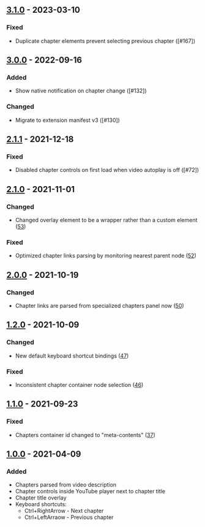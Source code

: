 ## [3.1.0] - 2023-03-10
### Fixed
- Duplicate chapter elements prevent selecting previous chapter ([#167])

## [3.0.0] - 2022-09-16
### Added
- Show native notification on chapter change ([#132])
### Changed
- Migrate to extension manifest v3 ([#130])

## [2.1.1] - 2021-12-18
### Fixed
- Disabled chapter controls on first load when video autoplay is off ([#72])

## [2.1.0] - 2021-11-01
### Changed
- Changed overlay element to be a wrapper rather than a custom element ([53])
### Fixed
- Optimized chapter links parsing by monitoring nearest parent node ([52])

## [2.0.0] - 2021-10-19
### Changed
- Chapter links are parsed from specialized chapters panel now ([50])

## [1.2.0] - 2021-10-09
### Changed
- New default keyboard shortcut bindings ([47])
### Fixed
- Inconsistent chapter container node selection ([46])

## [1.1.0] - 2021-09-23
### Fixed
- Chapters container id changed to "meta-contents" ([37])

## [1.0.0] - 2021-04-09
### Added
- Chapters parsed from video description
- Chapter controls inside YouTube player next to chapter title
- Chapter title overlay
- Keyboard shortcuts:
    - Ctrl+RightArrow - Next chapter
    - Ctrl+LeftArraow - Previous chapter

[1.0.0]: https://github.com/aalexeenco/YouTubeChapters/releases/tag/v1.0.0
[1.1.0]: https://github.com/aalexeenco/YouTubeChapters/releases/tag/v1.1.0
[1.2.0]: https://github.com/aalexeenco/YouTubeChapters/releases/tag/v1.2.0
[2.0.0]: https://github.com/aalexeenco/YouTubeChapters/releases/tag/v2.0.0
[2.1.0]: https://github.com/aalexeenco/YouTubeChapters/releases/tag/v2.1.0
[2.1.1]: https://github.com/aalexeenco/YouTubeChapters/releases/tag/v2.1.1
[3.0.0]: https://github.com/aalexeenco/YouTubeChapters/releases/tag/v3.0.0
[3.1.0]: https://github.com/aalexeenco/YouTubeChapters/releases/tag/v3.1.0

[37]: https://github.com/aalexeenco/YouTubeChapters/pull/37
[46]: https://github.com/aalexeenco/YouTubeChapters/pull/46
[47]: https://github.com/aalexeenco/YouTubeChapters/issues/47
[50]: https://github.com/aalexeenco/YouTubeChapters/pull/50
[52]: https://github.com/aalexeenco/YouTubeChapters/issues/52
[53]: https://github.com/aalexeenco/YouTubeChapters/issues/53
[72]: https://github.com/aalexeenco/YouTubeChapters/issues/72
[130]: https://github.com/aalexeenco/YouTubeChapters/issues/130
[132]: https://github.com/aalexeenco/YouTubeChapters/issues/132
[167]: https://github.com/aalexeenco/YouTubeChapters/issues/167
